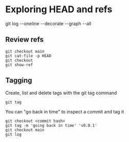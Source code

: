 # Exploring HEAD and refs


git log --oneline --decorate --graph --all


## Review refs

```
git checkout main
git cat-file -p HEAD
git checkout 
git show-ref
```

## Tagging

Create, list and delete tags with the git tag command

```
git tag
```

You can "go back in time" to inspect a commit and tag it

```
git checkout <commit hash>
git tag -m 'going back in time' 'v0.0.1'
git checkout main
git log
```

